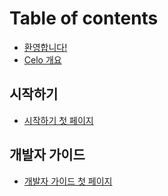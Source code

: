 # Table of contents

* [환영합니다!](README.md)
* [Celo 개요](celo.md)

## 시작하기

* [시작하기 첫 페이지](undefined/undefined.md)

## 개발자 가이드 <a id="undefined-1"></a>

* [개발자 가이드 첫 페이지](undefined-1/undefined.md)


